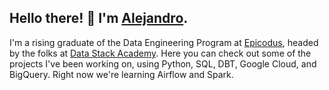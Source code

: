## Hello there! 👋 I'm [Alejandro](http://alexsocarras.com/). 


I'm a rising graduate of the Data Engineering Program at [Epicodus](https://www.epicodus.com/), headed by the folks at [Data Stack Academy](https://www.datastack.academy/). Here you can check out some of the projects I've been working on, using Python, SQL, DBT, Google Cloud, and BigQuery. Right now we're learning Airflow and Spark.




<!--
**apsocarras/apsocarras** is a ✨ _special_ ✨ repository because its `README.md` (this file) appears on your GitHub profile.

Here are some ideas to get you started:

- 🔭 I’m currently working on ...
- 🌱 I’m currently learning ...
- 👯 I’m looking to collaborate on ...
- 🤔 I’m looking for help with ...
- 💬 Ask me about ...
- 📫 How to reach me: ...
- 😄 Pronouns: ...
- ⚡ Fun fact: ...
-->
